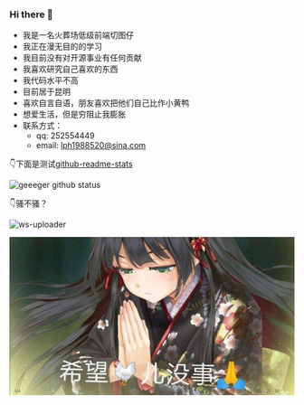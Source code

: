 ### Hi there 👋

<!--
**geeeger/geeeger** is a ✨ _special_ ✨ repository because its `README.md` (this file) appears on your GitHub profile.

Here are some ideas to get you started:

- 🔭 I’m currently working on ...
- 🌱 I’m currently learning ...
- 👯 I’m looking to collaborate on ...
- 🤔 I’m looking for help with ...
- 💬 Ask me about ...
- 📫 How to reach me: ...
- 😄 Pronouns: ...
- ⚡ Fun fact: ...
-->

+ 我是一名火葬场低级前端切图仔
+ 我正在漫无目的的学习
+ 我目前没有对开源事业有任何贡献
+ 我喜欢研究自己喜欢的东西
+ 我代码水平不高
+ 目前居于昆明
+ 喜欢自言自语，朋友喜欢把他们自己比作小黄鸭
+ 想爱生活，但是穷阻止我膨胀
+ 联系方式：
  + qq: 252554449
  + email: lph1988520@sina.com

👇下面是测试[github-readme-stats](https://github.com/anuraghazra/github-readme-stats)

![geeeger github status](https://github-readme-stats.vercel.app/api?username=geeeger&show_icons=true)

👇骚不骚？

![ws-uploader](https://github-readme-stats.vercel.app/api/pin?username=geeeger&repo=ws-uploader&title_color=00ffcb&icon_color=00ffcb&text_color=00bf98&bg_color=ffc0cb)


![](https://raw.githubusercontent.com/geeeger/geeeger/master/mercy.jpg)
